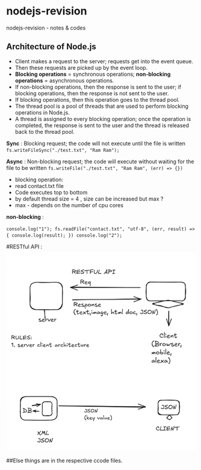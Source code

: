 # nodejs-revision
nodejs-revision - notes &amp; codes

## Architecture of Node.js

-   Client makes a request to the server; requests get into the event queue.
-   Then these requests are picked up by the event loop.
-   **Blocking operations** = synchronous operations; **non-blocking operations** = asynchronous operations.
-   If non-blocking operations, then the response is sent to the user; if blocking operations, then the response is not sent to the user.
-   If blocking operations, then this operation goes to the thread pool.
-   The thread pool is a pool of threads that are used to perform blocking operations in Node.js.
-   A thread is assigned to every blocking operation; once the operation is completed, the response is sent to the user and the thread is released back to the thread pool.


**Sync** : Blocking request; the code will not execute until the file is written
`fs.writeFileSync("./test.txt", "Ram Ram");`

**Async** : Non-blocking request; the code will execute without waiting for the file to be written
`fs.writeFile("./test.txt", "Ram Ram", (err) => {})`

- blocking operation:
- read contact.txt file
- Code executes top to bottom
- by default thread size = 4 , size can be increased but max ?
- max - depends on the number of cpu cores

**non-blocking** :

`console.log("1");
fs.readFile("contact.txt", "utf-8", (err, result) => {
    console.log(result);
})
console.log("2");`

#RESTful API :
![alt text](image.png)

##Else things are in the respective ccode files. 